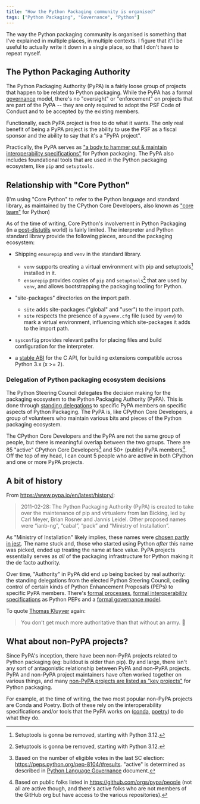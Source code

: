 ```yaml
---
title: "How the Python Packaging community is organised"
tags: ["Python Packaging", "Governance", "Python"]
---
```


The way the Python packaging community is organised is something that I've
explained in multiple places, in multiple contexts. I figure that it'll be
useful to actually write it down in a single place, so that I don't have to
repeat myself.

## The Python Packaging Authority

The Python Packaging Authority (PyPA) is a fairly loose group of projects that
happen to be related to Python packaging. While the PyPA has a formal
[governance](https://peps.python.org/pep-0609/) model, there's no "oversight" or
"enforcement" on projects that are part of the PyPA -- they are only required to
adopt the PSF Code of Conduct and to be accepted by the existing members.

Functionally, each PyPA project is free to do what it wants. The only real
benefit of being a PyPA project is the ability to use the PSF as a fiscal
sponsor and the ability to say that it's a "PyPA project".

Practically, the PyPA serves as ["a body to hammer out & maintain
interoperability specifications"][pypa-hammer-specs] for Python packaging. The
PyPA also includes foundational tools that are used in the Python packaging
ecosystem, like `pip` and `setuptools`.

## Relationship with "Core Python"

(I'm using "Core Python" to refer to the Python language and standard library,
as maintained by the CPython Core Developers, also known as ["core
team"][cpython-core-team] for Python)

As of the time of writing, Core Python's involvement in Python Packaging (in a
[post-distutils](https://peps.python.org/pep-0632/) world) is fairly limited.
The interpreter and Python standard library provide the following pieces, around
the packaging ecosystem:

- Shipping `ensurepip` and `venv` in the standard library.

  - `venv` supports creating a virtual environment with pip and
    setuptools[^setuptools-is-gonna-be-removed] installed in it.
  - `ensurepip` provides copies of `pip` and
    `setuptools`[^setuptools-is-gonna-be-removed] that are used by `venv`, and
    allows bootstrapping the packaging tooling for Python.

- "site-packages" directories on the import path.

  - `site` adds site-packages ("global" and "user") to the import path.
  - `site` respects the presence of a `pyvenv.cfg` file (used by `venv`) to mark
    a virtual environment, influencing which site-packages it adds to the import
    path.

- `sysconfig` provides relevant paths for placing files and build configuration
  for the interpreter.

- a [stable ABI](https://docs.python.org/3/c-api/stable.html) for the C API, for
  building extensions compatible across Python 3.x (x >= 2).

### Delegation of Python packaging ecosystem decisions

The Python Steering Council delegates the decision making for the packaging
ecosystem to the Python Packaging Authority (PyPA). This is done through
[standing delegations][pypa-delegations] to specific PyPA members on specific
aspects of Python Packaging. The PyPA is, like CPython Core Developers, a group
of volunteers who maintain various bits and pieces of the Python packaging
ecosystem.

The CPython Core Developers and the PyPA are not the same group of people, but
there is meaningful overlap between the two groups. There are 85 "active"
CPython Core Developers[^cpython-count] and 50+ (public) PyPA
members[^pypa-count]. Off the top of my head, I can count 5 people who are
active in both CPython and one or more PyPA projects.

## A bit of history

From <https://www.pypa.io/en/latest/history/>:

> 2011-02-28: The Python Packaging Authority (PyPA) is created to take over the
> maintenance of pip and virtualenv from Ian Bicking, led by Carl Meyer, Brian
> Rosner and Jannis Leidel. Other proposed names were “ianb-ng”, “cabal”, “pack”
> and “Ministry of Installation”.

As "Ministry of Installation" likely implies, these names were [chosen partly in
jest][jest]. The name stuck and, those who started using Python _after_ this
name was picked, ended up treating the name at face value. PyPA projects
essentially serves as _all_ of the packaging infrastructure for Python making it
the de facto authority.

Over time, "Authority" in PyPA did end up being backed by real authority: the
standing delegations from the elected Python Steering Council, ceding control of
certain kinds of Python Enhancement Proposals (PEPs) to specific PyPA members.
There's [formal processes][process], [formal interoperability
specifications][specs] as Python PEPs and a [formal governance
model][governance].

To quote [Thomas Kluyver][pypa-hammer-specs] again:

> You don’t get much more authoritative than that without an army.
> :slightly_smiling_face:

## What about non-PyPA projects?

Since PyPA's inception, there have been non-PyPA projects related to Python
packaging (eg: buildout is older than pip). By and large, there isn't any sort
of antagonistic relationship between PyPA and non-PyPA projects. PyPA and
non-PyPA project maintainers have often worked together on various things, and
many [non-PyPA projects are listed as "key projects"][key-projects] for Python
packaging.

For example, at the time of writing, the two most popular non-PyPA projects are
Conda and Poetry. Both of these rely on the interoperability specifications
and/or tools that the PyPA works on ([conda][conda-build],
[poetry][poetry-pyproject]) to do what they do.

[pypa-delegations]:
  https://github.com/python/steering-council/blob/main/process/standing-delegations.md#pypa-delegations
[pypa-hammer-specs]:
  https://discuss.python.org/t/what-is-the-pypa/12297/2?u=pradyunsg
[cpython-core-team]: https://peps.python.org/pep-0013/#the-core-team
[jest]: https://discuss.python.org/t/what-is-the-pypa/12297/6?u=pradyunsg
[specs]: https://peps.python.org/topic/packaging/
[process]: https://www.pypa.io/en/latest/specifications/
[governance]: https://peps.python.org/pep-0609/
[conda-build]: https://conda-forge.org/docs/maintainer/adding_pkgs.html#use-pip
[poetry-pyproject]: https://python-poetry.org/docs/pyproject/#poetry-and-pep-517
[key-projects]:
  https://packaging.python.org/en/latest/key_projects/#non-pypa-projects
[python-governance]: https://peps.python.org/pep-0013/#membership

[^cpython-count]:
    Based on the number of eligible votes in the last SC election:
    <https://peps.python.org/pep-8104/#results>. "active" is determined as
    described in [Python Language Governance][python-governance] document.

[^pypa-count]:
    Based on public folks listed in https://github.com/orgs/pypa/people (not all
    are active though, and there's active folks who are not members of the
    GitHub org but have access to the various repositories).

[^setuptools-is-gonna-be-removed]:
    Setuptools is gonna be removed, starting with Python 3.12.
